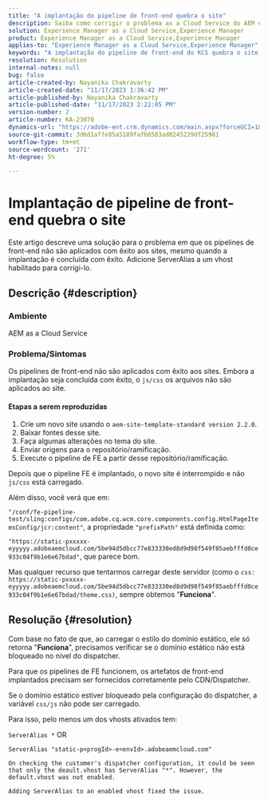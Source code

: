 ```yaml
---
title: "A implantação do pipeline de front-end quebra o site"
description: Saiba como corrigir o problema as a Cloud Service do AEM em que a implantação do pipeline de front-end quebra o site. Adicione ServerAlias a um vhost habilitado.
solution: Experience Manager as a Cloud Service,Experience Manager
product: Experience Manager as a Cloud Service,Experience Manager
applies-to: "Experience Manager as a Cloud Service,Experience Manager"
keywords: "A implantação do pipeline de front-end do KCS quebra o site, os arquivos AEM as a Cloud Service, js/css não são aplicados"
resolution: Resolution
internal-notes: null
bug: false
article-created-by: Nayanika Chakravarty
article-created-date: "11/17/2023 1:36:42 PM"
article-published-by: Nayanika Chakravarty
article-published-date: "11/17/2023 2:22:05 PM"
version-number: 2
article-number: KA-23070
dynamics-url: "https://adobe-ent.crm.dynamics.com/main.aspx?forceUCI=1&pagetype=entityrecord&etn=knowledgearticle&id=5d139753-4e85-ee11-8179-6045bd0065b6"
source-git-commit: 3d6d1affe85a5189fafb6583ad0245229df25981
workflow-type: tm+mt
source-wordcount: '271'
ht-degree: 5%

---
```


# Implantação de pipeline de front-end quebra o site


Este artigo descreve uma solução para o problema em que os pipelines de front-end não são aplicados com êxito aos sites, mesmo quando a implantação é concluída com êxito. Adicione ServerAlias a um vhost habilitado para corrigi-lo.



## Descrição {#description}


### Ambiente

AEM as a Cloud Service

### Problema/Sintomas

Os pipelines de front-end não são aplicados com êxito aos sites. Embora a implantação seja concluída com êxito, o `js/css` os arquivos não são aplicados ao site.

#### Etapas a serem reproduzidas

1. Crie um novo site usando o `aem-site-template-standard version 2.2.0`.
2. Baixar fontes desse site.
3. Faça algumas alterações no tema do site.
4. Enviar origens para o repositório/ramificação.
5. Execute o pipeline de FE a partir desse repositório/ramificação.


Depois que o pipeline FE é implantado, o novo site é interrompido e não `js/css` está carregado.

Além disso, você verá que em:

`"/conf/fe-pipeline-test/sling:configs/com.adobe.cq.wcm.core.components.config.HtmlPageItemsConfig/jcr:content"`, a propriedade `"prefixPath"` está definida como:

`"https://static-pxxxxx-eyyyyy.adobeaemcloud.com/5be94d5dbcc77e833330ed8d9d98f549f85aebfffd0ce933c04f9b1e6e67bdad"`, que parece bom.

Mas qualquer recurso que tentarmos carregar deste servidor (como o `css: https://static-pxxxxx-eyyyyy.adobeaemcloud.com/5be94d5dbcc77e833330ed8d9d98f549f85aebfffd0ce933c04f9b1e6e67bdad/theme.css)`, sempre obtemos &quot;<b>Funciona</b>&quot;.


## Resolução {#resolution}


Com base no fato de que, ao carregar o estilo do domínio estático, ele só retorna &quot;<b>Funciona</b>&quot;, precisamos verificar se o domínio estático não está bloqueado no nível do dispatcher.

Para que os pipelines de FE funcionem, os artefatos de front-end implantados precisam ser fornecidos corretamente pelo CDN/Dispatcher.

Se o domínio estático estiver bloqueado pela configuração do dispatcher, a variável `css/js` não pode ser carregado.

Para isso, pelo menos um dos vhosts ativados tem:

`ServerAlias *`
OR


```
ServerAlias "static-p<progId>-e<envId>.adobeaemcloud.com"
```


`On checking the customer's dispatcher configuration, it could be seen that only the deault.vhost has ServerAlias "*". However, the default.vhost was not enabled.`

`Adding ServerAlias to an enabled vhost fixed the issue.`
